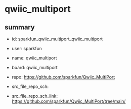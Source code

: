 # qwiic_multiport
 
## summary 
* id: sparkfun_qwiic_multiport_qwiic_multiport
* user: sparkfun
* name: qwiic_multiport
* board: qwiic_multiport
* repo: https://github.com/sparkfun/Qwiic_MultiPort



* src_file_repo_sch: 
* src_file_repo_sch_link: https://github.com/sparkfun/Qwiic_MultiPort/tree/main/




